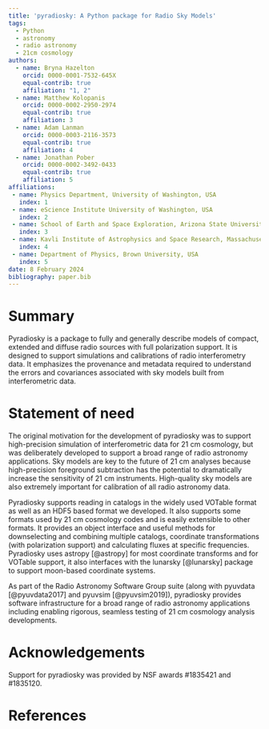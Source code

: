 ```yaml
---
title: 'pyradiosky: A Python package for Radio Sky Models'
tags:
  - Python
  - astronomy
  - radio astronomy
  - 21cm cosmology
authors:
  - name: Bryna Hazelton
    orcid: 0000-0001-7532-645X
    equal-contrib: true
    affiliation: "1, 2"
  - name: Matthew Kolopanis
    orcid: 0000-0002-2950-2974
    equal-contrib: true
    affiliation: 3
  - name: Adam Lanman
    orcid: 0000-0003-2116-3573
    equal-contrib: true
    affiliation: 4
  - name: Jonathan Pober
    orcid: 0000-0002-3492-0433
    equal-contrib: true
    affiliation: 5
affiliations:
 - name: Physics Department, University of Washington, USA
   index: 1
 - name: eScience Institute University of Washington, USA
   index: 2
 - name: School of Earth and Space Exploration, Arizona State University, USA
   index: 3
 - name: Kavli Institute of Astrophysics and Space Research, Massachusetts Institute of Technology, USA
   index: 4
 - name: Department of Physics, Brown University, USA
   index: 5
date: 8 February 2024
bibliography: paper.bib
---
```


# Summary

Pyradiosky is a package to fully and generally describe models of compact,
extended and diffuse radio sources with full polarization support. It is designed
to support simulations and calibrations of radio interferometry data.
It emphasizes the provenance and metadata required to understand the errors and
covariances associated with sky models built from interferometric data.

# Statement of need

The original motivation for the development of pyradiosky was to support
high-precision simulation of interferometric data for 21 cm cosmology, but was
deliberately developed to support a broad range of radio astronomy applications.
Sky models are key to the future of 21 cm analyses because high-precision
foreground subtraction has the potential to dramatically increase the sensitivity
of 21 cm instruments. High-quality sky models are also extremely
important for calibration of all radio astronomy data.

Pyradiosky supports reading in catalogs in the widely used VOTable format as
well as an HDF5 based format we developed. It also supports some formats used by
21 cm cosmology codes and is easily extensible to other formats. It provides an
object interface and useful methods for downselecting and combining multiple
catalogs, coordinate transformations (with polarization support) and calculating
fluxes at specific frequencies. Pyradiosky uses astropy [@astropy] for most
coordinate transforms and for VOTable support, it also interfaces with the
lunarsky [@lunarsky] package to support moon-based coordinate systems.

As part of the Radio Astronomy Software Group suite (along with pyuvdata
[@pyuvdata2017] and pyuvsim [@pyuvsim2019]), pyradiosky provides software
infrastructure for a broad range of radio astronomy applications including
enabling rigorous, seamless testing of 21 cm cosmology analysis developments.

# Acknowledgements

Support for pyradiosky was provided by NSF awards #1835421 and #1835120.

# References
